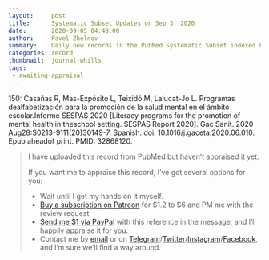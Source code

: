 ```yaml
---
layout:     post
title:      Systematic Subset Updates on Sep 3, 2020
date:       2020-09-05 04:48:00
author:     Pavel Zhelnov
summary:    Daily new records in the PubMed Systematic Subset indexed by Sep 3, 2020.
categories: record
thumbnail:  journal-whills
tags:
 - awaiting-appraisal
---
```


150: Casañas R, Mas-Expósito L, Teixidó M, Lalucat-Jo L. Programas dealfabetización para la promoción de la salud mental en el ámbito escolar.Informe SESPAS 2020 [Literacy programs for the promotion of mental health in theschool setting. SESPAS Report 2020]. Gac Sanit. 2020 Aug28:S0213-9111(20)30149-7. Spanish. doi: 10.1016/j.gaceta.2020.06.010. Epub aheadof print. PMID: 32868120.

> I have uploaded this record from PubMed but haven’t appraised it yet.
>
> If you want me to appraise this record, I’ve got several options for you:
> * Wait until I get my hands on it myself.
> * [Buy a subscription on Patreon](https://patreon.com/zheln) for $1.2 to $6 and PM me with the review request.
> * [Send me $1 via PayPal](https://paypal.me/pjelnov) with this reference in the message, and I’ll happily appraise it for you.
> * Contact me by [email](mailto:pavel@zheln.com) or on [Telegram](https://t.me/drzhelnov)/[Twitter](https://twitter.com/drzhelnov)/[Instagram](https://instagram.com/igzheln)/[Facebook](https://facebook.com/drzhelnov), and I’m sure we’ll find a way around.
